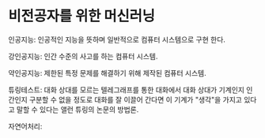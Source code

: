 # 비전공자를 위한 머신러닝

인공지능:
인공적인 지능을 뜻하며 일반적으로 컴퓨터 시스템으로 구현 한다.

강인공지능:
인간 수준의 사고를 하는 컴퓨터 시스템.

약인공지능:
제한된 특정 문제를 해결하기 위해 제작된 컴퓨터 시스템.

튜링테스트:
대화 상대를 모르는 텔레그래프를 통한 대화에서 대화 상대가 기계인지 인간인지 구분할 수 없을 정도로 대화를 잘 이끌어 간다면 이 기계가 "생각"을 가지고 있다고 말할 수 있다는 앨런 튜링의 논문의 방법론.

자연어처리:

